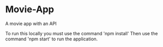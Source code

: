# Movie-App
A movie app with an API

To run this locally you must use the command 'npm install'
Then use the command 'npm start' to run the application.
